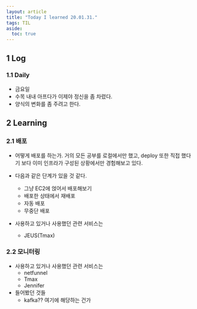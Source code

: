 ```yaml
---
layout: article
title: "Today I learned 20.01.31."
tags: TIL
aside:
  toc: true
---
```


## 1 Log

### 1.1 Daily

- 금요일
- 수목 내내 아프다가 이제야 정신을 좀 차렸다.
- 양식의 변화를 좀 주려고 한다.




## 2 Learning

### 2.1 배포

- 어떻게 배포를 하는가. 거의 모든 공부를 로컬에서만 했고, deploy 또한 직접 했다기 보다 이미 인프라가 구성된 상황에서만 경험해보고 있다.

- 다음과 같은 단계가 있을 것 같다.

  - 그냥 EC2에 얹어서 배포해보기
  - 배포한 상태에서 재배포
  - 자동 배포
  - 무중단 배포

- 사용하고 있거나 사용했던 관련 서비스는

  - JEUS(Tmax)

  

### 2.2 모니터링

- 사용하고 있거나 사용했던 관련 서비스는
  - netfunnel
  - Tmax
  - Jennifer
- 들어봤던 것들
  - kafka?? 여기에 해당하는 건가